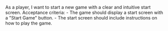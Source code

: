 As a player, I want to start a new game with a clear and intuitive start screen.
    Acceptance criteria:
    - The game should display a start screen with a "Start Game" button.
    - The start screen should include instructions on how to play the game.

